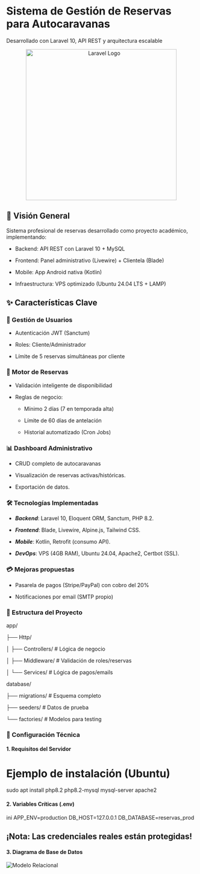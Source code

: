 # Sistema de Gestión de Reservas para Autocaravanas

Desarrollado con Laravel 10, API REST y arquitectura escalable


<p align="center">
  <a href="https://laravel.com" target="_blank">
    <img src="https://raw.githubusercontent.com/laravel/art/master/logo-lockup/5%20SVG/2%20CMYK/1%20Full%20Color/laravel-logolockup-cmyk-red.svg" width="400" alt="Laravel Logo">
  </a>
</p>


## 📌 Visión General

Sistema profesional de reservas desarrollado como proyecto académico, implementando:

- Backend: API REST con Laravel 10 + MySQL

- Frontend: Panel administrativo (Livewire) + Clientela (Blade)

- Mobile: App Android nativa (Kotlin)

- Infraestructura: VPS optimizado (Ubuntu 24.04 LTS + LAMP)


## ✨ Características Clave


### 🔐 Gestión de Usuarios
- Autenticación JWT (Sanctum)

- Roles: Cliente/Administrador

- Límite de 5 reservas simultáneas por cliente


### 🚐 Motor de Reservas

- Validación inteligente de disponibilidad

- Reglas de negocio:

    - Mínimo 2 días (7 en temporada alta)

    - Límite de 60 días de antelación

    - Historial automatizado (Cron Jobs)


### 📊 Dashboard Administrativo

- CRUD completo de autocaravanas

- Visualización de reservas activas/históricas.

- Exportación de datos.


### 🛠️ Tecnologías Implementadas

- ***Backend***:	Laravel 10, Eloquent ORM, Sanctum, PHP 8.2.

- ***Frontend***:	Blade, Livewire, Alpine.js, Tailwind CSS.

- ***Mobile***:	Kotlin, Retrofit (consumo API).
  
- ***DevOps***:	VPS (4GB RAM), Ubuntu 24.04, Apache2, Certbot (SSL).


### 💳 Mejoras propuestas

- Pasarela de pagos (Stripe/PayPal) con cobro del 20%

- Notificaciones por email (SMTP propio)


### 📂 Estructura del Proyecto

app/

├── Http/

│   ├── Controllers/  # Lógica de negocio

│   ├── Middleware/   # Validación de roles/reservas

│   └── Services/     # Lógica de pagos/emails

database/

├── migrations/       # Esquema completo

├── seeders/          # Datos de prueba

└── factories/        # Modelos para testing


### 🔧 Configuración Técnica


#### 1. Requisitos del Servidor

# Ejemplo de instalación (Ubuntu)
sudo apt install php8.2 php8.2-mysql mysql-server apache2

#### 2. Variables Críticas (.env)
ini
APP_ENV=production
DB_HOST=127.0.0.1
DB_DATABASE=reservas_prod

## ¡Nota: Las credenciales reales están protegidas!

#### 3. Diagrama de Base de Datos
![Modelo Relacional](https://github.com/user-attachments/assets/0b480fa3-374b-4ce6-be41-d146bd9a0f7d)
